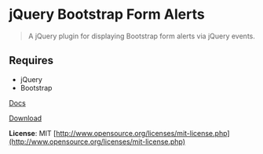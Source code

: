 # jQuery Bootstrap Form Alerts

> A jQuery plugin for displaying Bootstrap form alerts via jQuery events.

## Requires
- jQuery
- Bootstrap

[Docs](http://eltimn.github.com/jquery-bs-formalerts)

[Download](https://raw.github.com/eltimn/jquery-bs-formalerts/master/build/jquery.bsFormAlerts.min.js)

**License**: MIT [http://www.opensource.org/licenses/mit-license.php](http://www.opensource.org/licenses/mit-license.php)
